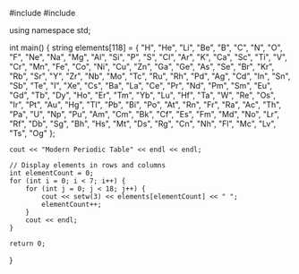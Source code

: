 #include <iostream>
#include <iomanip>

using namespace std;

int main() {
    string elements[118] = {
        "H", "He", "Li", "Be", "B", "C", "N", "O", "F", "Ne",
        "Na", "Mg", "Al", "Si", "P", "S", "Cl", "Ar", "K", "Ca",
        "Sc", "Ti", "V", "Cr", "Mn", "Fe", "Co", "Ni", "Cu", "Zn",
        "Ga", "Ge", "As", "Se", "Br", "Kr", "Rb", "Sr", "Y", "Zr",
        "Nb", "Mo", "Tc", "Ru", "Rh", "Pd", "Ag", "Cd", "In", "Sn",
        "Sb", "Te", "I", "Xe", "Cs", "Ba", "La", "Ce", "Pr", "Nd",
        "Pm", "Sm", "Eu", "Gd", "Tb", "Dy", "Ho", "Er", "Tm", "Yb",
        "Lu", "Hf", "Ta", "W", "Re", "Os", "Ir", "Pt", "Au", "Hg",
        "Tl", "Pb", "Bi", "Po", "At", "Rn", "Fr", "Ra", "Ac", "Th",
        "Pa", "U", "Np", "Pu", "Am", "Cm", "Bk", "Cf", "Es", "Fm",
        "Md", "No", "Lr", "Rf", "Db", "Sg", "Bh", "Hs", "Mt", "Ds",
        "Rg", "Cn", "Nh", "Fl", "Mc", "Lv", "Ts", "Og"
    };

    cout << "Modern Periodic Table" << endl << endl;

    // Display elements in rows and columns
    int elementCount = 0;
    for (int i = 0; i < 7; i++) {
        for (int j = 0; j < 18; j++) {
            cout << setw(3) << elements[elementCount] << " ";
            elementCount++;
        }
        cout << endl;
    }

    return 0;
}
